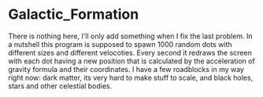 # Galactic_Formation
There is nothing here, I'll only add something when I fix the last problem.
In a nutshell this program is supposed to spawn 1000 random dots with different sizes and different velocoties.
Every second it redraws the screen with each dot having a new position that is calculated by the acceleration of gravity formula and their coordinates.
I have a few roadblocks in my way right now: dark matter, its very hard to make stuff to scale, and black holes, stars and other celestial bodies.
